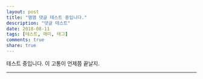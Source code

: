 ```yaml
---
layout: post
title: "맴맴 댓글 테스트 중입니다."
description: "댓글 테스트"
date: 2018-08-11
tags: [테스트, 매미, 태그]
comments: true
share: true
---
```


테스트 중입니다.
이 고통이 언제쯤 끝날지.

---
